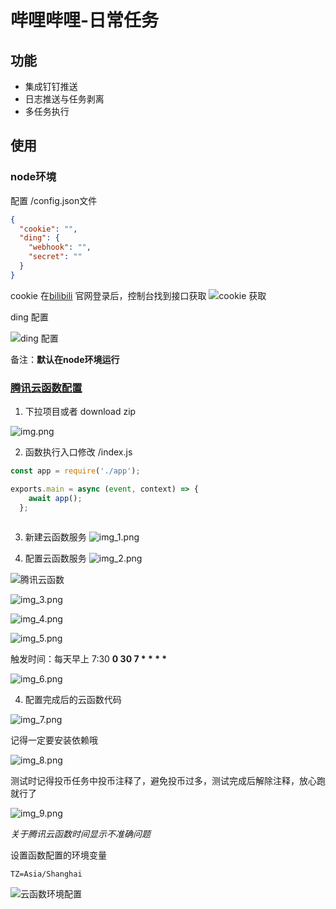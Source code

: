 # 哔哩哔哩-日常任务

## 功能
- 集成钉钉推送
- 日志推送与任务剥离
- 多任务执行

## 使用
### node环境
配置  /config.json文件
```json
{
  "cookie": "",
  "ding": {
    "webhook": "",
    "secret": ""
  }
}
```
cookie 在[bilibili](https://www.bilibili.com/) 官网登录后，控制台找到接口获取
![cookie 获取](assets/bilibili.png)

ding 配置

![ding 配置](assets/ding.png)

备注：__默认在node环境运行__

### [腾讯云函数配置](https://console.cloud.tencent.com/)

1. 下拉项目或者 download zip

![img.png](assets/cloud-option.png)

2. 函数执行入口修改 /index.js

```javascript
const app = require('./app');

exports.main = async (event, context) => {
    await app();
  };
  
```
3. 新建云函数服务
![img_1.png](assets/cloud-option-1.png)
   
4. 配置云函数服务
![img_2.png](assets/cloud-option-2.png)
   
![腾讯云函数](assets/cloud-tencent.png)

![img_3.png](assets/cloud-option-3.png)

![img_4.png](assets/cloud-option-4.png)

![img_5.png](assets/cloud-option-5.png)

触发时间：每天早上 7:30  __0 30 7 * * * *__

![img_6.png](assets/cloud-option-6.png)

4. 配置完成后的云函数代码

![img_7.png](assets/cloud-option-7.png)
   
记得一定要安装依赖哦

![img_8.png](assets/cloud-option-8.png)

测试时记得投币任务中投币注释了，避免投币过多，测试完成后解除注释，放心跑就行了

![img_9.png](assets/cloud-option-9.png)

_关于腾讯云函数时间显示不准确问题_

设置函数配置的环境变量

```
TZ=Asia/Shanghai
```

![云函数环境配置](assets/cloud-tencent-env.png)
